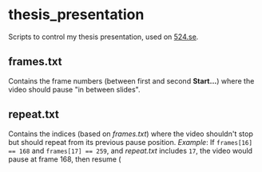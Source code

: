 # thesis_presentation
Scripts to control my thesis presentation, used on [524.se](http://524.se).

## frames.txt
Contains the frame numbers (between first and second **Start...**) where the video should pause "in between slides".
## repeat.txt
Contains the indices (based on *frames.txt*) where the video shouldn't stop but should repeat from its previous pause position.
*Example*: If `frames[16] == 168` and `frames[17] == 259`, and *repeat.txt* includes `17`,  the video would pause at frame 168, then resume (
<!--stackedit_data:
eyJoaXN0b3J5IjpbNjY4MDcwOTUzLDEzMDE3Mzk5MDVdfQ==
-->